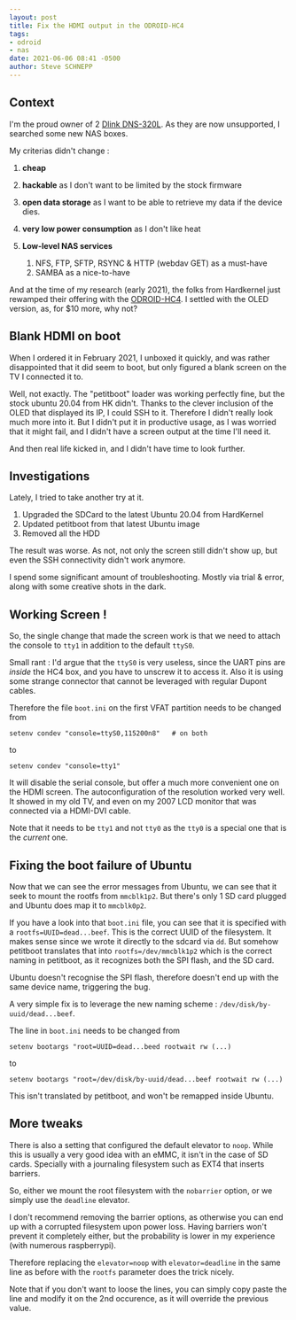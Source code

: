 ```yaml
---
layout: post
title: Fix the HDMI output in the ODROID-HC4
tags:
- odroid
- nas
date: 2021-06-06 08:41 -0500
author: Steve SCHNEPP
---
```

## Context

I'm the proud owner of 2 [Dlink
DNS-320L](https://eu.dlink.com/uk/en/products/dns-320l-sharecenter-2-bay-cloud-storage-enclosure).
As they are now unsupported, I searched some new NAS boxes.

My criterias didn't change :

1. **cheap**
2. **hackable** as I don't want to be limited by the stock firmware
3. **open data storage** as I want to be able to retrieve my data if the device dies.
4. **very low power consumption** as I don't like heat
5. **Low-level NAS services**

    1. NFS, FTP, SFTP, RSYNC & HTTP (webdav GET) as a must-have
    2. SAMBA as a nice-to-have

And at the time of my research (early 2021), the folks from Hardkernel just
rewamped their offering with the
[ODROID-HC4](https://www.hardkernel.com/shop/odroid-hc4-oled/). I settled with
the OLED version, as, for $10 more, why not?

## Blank HDMI on boot

When I ordered it in February 2021, I unboxed it quickly, and was rather
disappointed that it did seem to boot, but only figured a blank screen on the TV
I connected it to.

Well, not exactly. The "petitboot" loader was working perfectly fine, but the
stock ubuntu 20.04 from HK didn't. Thanks to the clever inclusion of the OLED
that displayed its IP, I could SSH to it. Therefore I didn't really look much
more into it. But I didn't put it in productive usage, as I was worried that it
might fail, and I didn't have a screen output at the time I'll need it.

And then real life kicked in, and I didn't have time to look further.

## Investigations

Lately, I tried to take another try at it.

1. Upgraded the SDCard to the latest Ubuntu 20.04 from HardKernel
1. Updated petitboot from that latest Ubuntu image
1. Removed all the HDD

The result was worse. As not, not only the screen still didn't show up, but
even the SSH connectivity didn't work anymore.

I spend some significant amount of troubleshooting. Mostly via trial & error,
along with some creative shots in the dark.

## Working Screen !

So, the single change that made the screen work is that we need to attach the
console to `tty1` in addition to the default `ttyS0`.

Small rant : I'd argue that the `ttyS0` is very useless, since the UART pins
are *inside* the HC4 box, and you have to unscrew it to access it. Also it is
using some strange connector that cannot be leveraged with regular Dupont
cables.

Therefore the file `boot.ini` on the first VFAT partition needs to be changed from

    setenv condev "console=ttyS0,115200n8"   # on both

to

    setenv condev "console=tty1"


It will disable the serial console, but offer a much more convenient one on the
HDMI screen. The autoconfiguration of the resolution worked very well. It
showed in my old TV, and even on my 2007 LCD monitor that was connected via a
HDMI-DVI cable.

Note that it needs to be `tty1` and not `tty0` as the `tty0` is a special one
that is the *current* one.

## Fixing the boot failure of Ubuntu

Now that we can see the error messages from Ubuntu, we can see that it seek to
mount the rootfs from `mmcblk1p2`. But there's only 1 SD card plugged and
Ubuntu does map it to `mmcblk0p2`.

If you have a look into that `boot.ini` file, you can see that it is specified
with a `rootfs=UUID=dead...beef`. This is the correct UUID of the filesystem.
It makes sense since we wrote it directly to the sdcard via `dd`. But somehow
petitboot translates that into `rootfs=/dev/mmcblk1p2` which is the correct
naming in petitboot, as it recognizes both the SPI flash, and the SD card.

Ubuntu doesn't recognise the SPI flash, therefore doesn't end up with the same
device name, triggering the bug.

A very simple fix is to leverage the new naming scheme : `/dev/disk/by-uuid/dead...beef`.

The line in `boot.ini` needs to be changed from

    setenv bootargs "root=UUID=dead...beed rootwait rw (...)

to

    setenv bootargs "root=/dev/disk/by-uuid/dead...beef rootwait rw (...)

This isn't translated by petitboot, and won't be remapped inside Ubuntu.

## More tweaks

There is also a setting that configured the default elevator to `noop`. While
this is usually a very good idea with an eMMC, it isn't in the case of SD
cards. Specially with a journaling filesystem such as EXT4 that inserts
barriers.

So, either we mount the root filesystem with the `nobarrier` option, or we
simply use the `deadline` elevator.

I don't recommend removing the barrier options, as otherwise you can end up
with a corrupted filesystem upon power loss. Having barriers won't prevent it
completely either, but the probability is lower in my experience (with numerous
raspberrypi).

Therefore replacing the `elevator=noop` with `elevator=deadline` in the same
line as before with the `rootfs` parameter does the trick nicely.

Note that if you don't want to loose the lines, you can simply copy paste the
line and modify it on the 2nd occurence, as it will override the previous
value.

